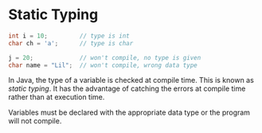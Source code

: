 # Static Typing

```java
int i = 10;         // type is int
char ch = 'a';      // type is char 

j = 20;             // won't compile, no type is given
char name = "Lil";  // won't compile, wrong data type
```

In Java, the type of a variable is checked at compile time. This is known as _static typing_. It has the advantage of catching the errors at compile time rather than at execution time.

Variables must be declared with the appropriate data type or the program will not compile.
